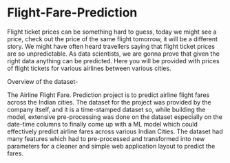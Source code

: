 # Flight-Fare-Prediction
Flight ticket prices can be something hard to guess, today we might see a price, check out the price of the same flight tomorrow, it will be a different story. We might have often heard travellers saying that flight ticket prices are so unpredictable. As data scientists, we are gonna prove that given the right data anything can be predicted. Here you will be provided with prices of flight tickets for various airlines between various cities.

Overview of the dataset-

The Airline Flight Fare. Prediction project is to predict airline flight fares across the Indian cities. The dataset for the project was provided by the company itself, and it is a time-stamped dataset so, while building the model, extensive pre-processing was done on the dataset especially on the date-time columns to finally come up with a ML model which could effectively predict airline fares across various Indian Cities. The dataset had many features which had to pre-processed and transformed into new parameters for a cleaner and simple web application layout to predict the fares.



